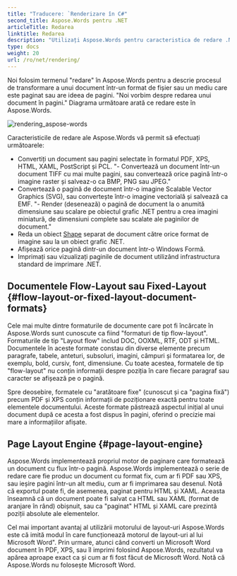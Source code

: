 ```yaml
---
title: "Traducere: `Renderizare în C#"
second_title: Aspose.Words pentru .NET
articleTitle: Redarea
linktitle: Redarea
description: "Utilizați Aspose.Words pentru caracteristica de redare .NET pentru a formata un document cu aranjare în coloane în pagini și pentru a converti un astfel de document sau pagini selectate în alte documente (PDF, HTML, XPS, etc.) sau imagini (TIFF, PNG, SVG, etc.) pentru vizualizare, conversii ulterioare sau imprimare folosind C#."
type: docs
weight: 20
url: /ro/net/rendering/
---
```


Noi folosim termenul "redare" în Aspose.Words pentru a descrie procesul de transformare a unui document într-un format de fișier sau un mediu care este paginat sau are ideea de pagini. "Noi vorbim despre redarea unui document în pagini." Diagrama următoare arată ce redare este în Aspose.Words.

![rendering_aspose-words](rendering-1.png)

Caracteristicile de redare ale Aspose.Words vă permit să efectuați următoarele:

- Convertiți un document sau pagini selectate în formatul PDF, XPS, HTML, XAML, PostScript și PCL.
"- Convertează un document într-un document TIFF cu mai multe pagini, sau convertează orice pagină într-o imagine raster și salveaz-o ca BMP, PNG sau JPEG."
- Convertează o pagină de document într-o imagine Scalable Vector Graphics (SVG), sau convertește într-o imagine vectorială și salvează ca EMF.
"- Render (desenează) o pagină de document la o anumită dimensiune sau scalare pe obiectul grafic .NET pentru a crea imagini miniatură, de dimensiuni complete sau scalate ale paginilor de document."
- Reda un obiect [Shape](https://reference.aspose.com/words/net/aspose.words.drawing/shape/) separat de document către orice format de imagine sau la un obiect grafic .NET.
- Afișează orice pagină dintr-un document într-o Windows Formă.
- Imprimați sau vizualizați paginile de document utilizând infrastructura standard de imprimare .NET.

## Documentele Flow-Layout sau Fixed-Layout {#flow-layout-or-fixed-layout-document-formats}

Cele mai multe dintre formaturile de documente care pot fi încărcate în Aspose.Words sunt cunoscute ca fiind "formaturi de tip flow-layout". Formaturile de tip "Layout flow" includ DOC, OOXML, RTF, ODT și HTML. Documentele în aceste formate constau din diverse elemente precum paragrafe, tabele, anteturi, subsoluri, imagini, câmpuri și formatarea lor, de exemplu, bold, cursiv, font, dimensiune. Cu toate acestea, formatele de tip "flow-layout" nu conțin informații despre poziția în care fiecare paragraf sau caracter se afișează pe o pagină.

Spre deosebire, formatele cu "aratătoare fixe" (cunoscut și ca "pagina fixă") precum PDF și XPS conțin informații de poziționare exactă pentru toate elementele documentului. Aceste formate păstrează aspectul inițial al unui document după ce acesta a fost dispus în pagini, oferind o precizie mai mare a informațiilor afișate.

## Page Layout Engine {#page-layout-engine}

Aspose.Words implementează propriul motor de paginare care formatează un document cu flux într-o pagină. Aspose.Words implementează o serie de redare care fie produc un document cu format fix, cum ar fi PDF sau XPS, sau ieșire pagini într-un alt mediu, cum ar fi imprimarea sau desenul. Notă că exportul poate fi, de asemenea, paginat pentru HTML și XAML. Aceasta înseamnă că un document poate fi salvat ca HTML sau XAML (format de aranjare în rând) obișnuit, sau ca "paginat" HTML și XAML care prezintă poziții absolute ale elementelor.

Cel mai important avantaj al utilizării motorului de layout-uri Aspose.Words este că imită modul în care funcționează motorul de layout-uri al lui Microsoft Word". Prin urmare, atunci când converti un Microsoft Word document în PDF, XPS, sau îl imprimi folosind Aspose.Words, rezultatul va apărea aproape exact ca și cum ar fi fost făcut de Microsoft Word. Notă că Aspose.Words nu folosește Microsoft Word.
